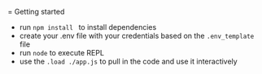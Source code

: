 = Getting started
* run `npm install ` to install dependencies
* create your .env file with your credentials based on the `.env_template` file
* run `node` to execute REPL
* use the `.load ./app.js` to pull in the code and use it interactively
